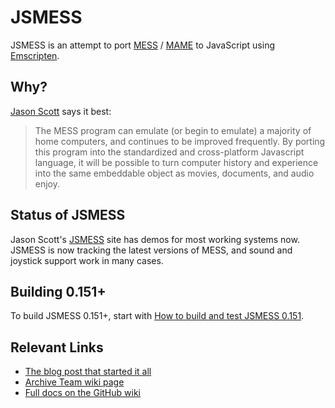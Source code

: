 JSMESS
======
JSMESS is an attempt to port [MESS](http://mess.org/) /
[MAME](http://mamedev.org/) to JavaScript using
[Emscripten](https://github.com/kripken/emscripten).

Why?
----
[Jason Scott](http://jsmess.textfiles.com/) says it best:
> The MESS program can emulate (or begin to emulate) a majority of home
> computers, and continues to be improved frequently. By porting this program
> into the standardized and cross-platform Javascript language, it will be
> possible to turn computer history and experience into the same embeddable
> object as movies, documents, and audio enjoy.

Status of JSMESS
----------------
Jason Scott's [JSMESS](http://jsmess.textfiles.com) site has demos for most working systems now.
JSMESS is now tracking the latest versions of MESS, and sound and joystick support work in many
cases.

Building 0.151+
---------------
To build JSMESS 0.151+, start with [How to build and test JSMESS 0.151](https://github.com/jsmess/jsmess/wiki/How-to-build-and-test-JSMESS-0.151).

Relevant Links
--------------
* [The blog post that started it all](http://ascii.textfiles.com/archives/3375)
* [Archive Team wiki page](http://www.archiveteam.org/index.php?title=Javascript_Mess)
* [Full docs on the GitHub wiki](https://github.com/jsmess/jsmess/wiki)
